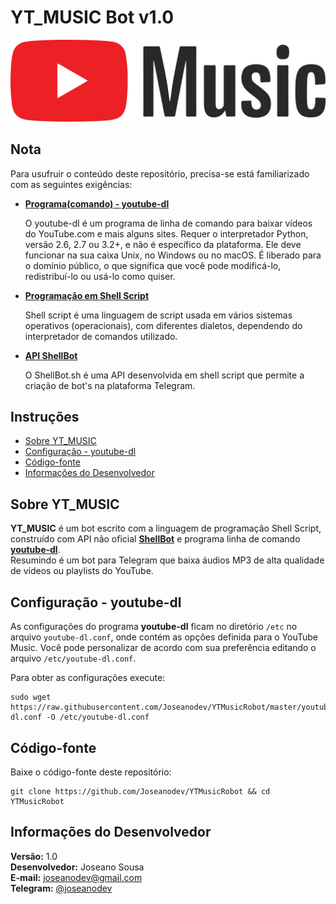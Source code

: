 # YT_MUSIC Bot v1.0

![Logo YouTube Music](youtube-music-logo.png)

## Nota

Para usufruir o conteúdo deste repositório, precisa-se está familiarizado com as seguintes exigências:

- **[Programa(comando) - youtube-dl](https://github.com/ytdl-org/youtube-dl)**

	O youtube-dl é um programa de linha de comando para baixar vídeos do YouTube.com e mais alguns sites. Requer o interpretador Python, versão 2.6, 2.7 ou 3.2+, e não é específico da plataforma. Ele deve funcionar na sua caixa Unix, no Windows ou no macOS. É liberado para o domínio público, o que significa que você pode modificá-lo, redistribuí-lo ou usá-lo como quiser.

- **[Programação em Shell Script](https://pt.m.wikipedia.org/wiki/Shell_script)**

	Shell script é uma linguagem de script usada em vários sistemas operativos (operacionais), com diferentes dialetos, dependendo do interpretador de comandos utilizado.

- **[API ShellBot](https://github.com/shellscriptx/shellbot)**

	O ShellBot.sh é uma API desenvolvida em shell script que permite a criação de bot's na plataforma Telegram.

## Instruções

- [Sobre YT_MUSIC](#sobre-yt-music)
- [Configuração - youtube-dl](#configuração-youtube-dl)
- [Código-fonte](#código-fonte)
- [Informações do Desenvolvedor](#informações-do-desenvolvedor)

## Sobre YT_MUSIC

**YT_MUSIC** é um bot escrito com a linguagem de programação Shell Script, construído com API não oficial **[ShellBot](https://github.com/shellscriptx/shellbot)** e programa linha de comando **[youtube-dl](https://github.com/ytdl-org/youtube-dl)**.  
Resumindo é um bot para Telegram que baixa áudios MP3 de alta qualidade de vídeos ou playlists do YouTube.

## Configuração - youtube-dl

As configurações do programa **youtube-dl** ficam no diretório `/etc` no arquivo `youtube-dl.conf`, onde contém as opções definida para o YouTube Music.
Você pode personalizar de acordo com sua preferência editando o arquivo `/etc/youtube-dl.conf`.

Para obter as configurações execute:

	sudo wget  https://raw.githubusercontent.com/Joseanodev/YTMusicRobot/master/youtube-dl.conf -O /etc/youtube-dl.conf

## Código-fonte

Baixe o código-fonte deste repositório:

	git clone https://github.com/Joseanodev/YTMusicRobot && cd YTMusicRobot

## Informações do Desenvolvedor

**Versão:** 1.0  
**Desenvolvedor:** Joseano Sousa  
**E-mail:** joseanodev@gmail.com  
**Telegram:** [@joseanodev](https://t.me/joseanodev)
